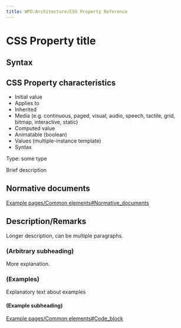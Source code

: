 ```yaml
---
title: WPD:Architecture/CSS Property Reference
---
```

<h1><span class="mw-headline" id="CSS_Property_title">CSS Property title</span></h1>
<h2><span class="mw-headline" id="Syntax">Syntax</span></h2>
<h2><span class="mw-headline" id="CSS_Property_characteristics">CSS Property characteristics</span></h2>
<ul><li> Initial value </li>
<li> Applies to   </li>
<li> Inherited  </li>
<li> Media (e.g. continuous, paged, visual, audio, speech, tactile, grid, bitmap, interactive, static)</li>
<li> Computed value   </li>
<li> Animatable (boolean)   </li>
<li> Values (multiple-instance template)</li>
<li> Syntax </li></ul>
<p>Type: some type
</p><p>Brief description
</p>
<h2><span class="mw-headline" id="Normative_documents">Normative documents</span></h2>
<p><a href="/w/index.php?title=Example_pages/Common_elements&amp;action=edit&amp;redlink=1" class="new" title="Example pages/Common elements (page does not exist)">Example pages/Common elements#Normative_documents</a>
</p>
<h2><span class="mw-headline" id="Description.2FRemarks">Description/Remarks</span></h2>
<p>Longer description, can be multiple paragraphs.
</p>
<h3><span class="mw-headline" id=".28Arbitrary_subheading.29">(Arbitrary subheading)</span></h3>
<p>More explanation.
</p>
<h3><span class="mw-headline" id=".28Examples.29">(Examples)</span></h3>
<p>Explanatory text about examples
</p>
<h4><span class="mw-headline" id=".28Example_subheading.29">(Example subheading)</span></h4>
<p><a href="/w/index.php?title=Example_pages/Common_elements&amp;action=edit&amp;redlink=1" class="new" title="Example pages/Common elements (page does not exist)">Example pages/Common elements#Code_block</a>
</p>
<!-- Saved in parser cache with key wpwiki:pcache:idhash:57-0!*!0!!*!*!*!esi=1 and timestamp 20150731181154 and revision id 108
 -->
